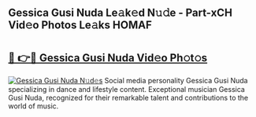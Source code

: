 ## Gessica Gusi Nuda Le𝚊k𝚎d N𝚞𝚍e - Part-xCH Vid𝚎o Photos Le𝚊ks HOMAF

# <h2><a href="http://fbfiqt.evod.top/?m=Gessica+Gusi+Nuda">🔗 👉🔴 Gessica Gusi Nuda Vid𝚎o Ph𝚘t𝚘s</a></h2>

[![Gessica Gusi Nuda N𝚞d𝚎s](https://i.imgur.com/8V9OHl7.gif)](http://fbfiqt.evod.top/?m=Gessica+Gusi+Nuda)
Social media personality Gessica Gusi Nuda specializing in dance and lifestyle content. Exceptional musician Gessica Gusi Nuda, recognized for their remarkable talent and contributions to the world of music. 
